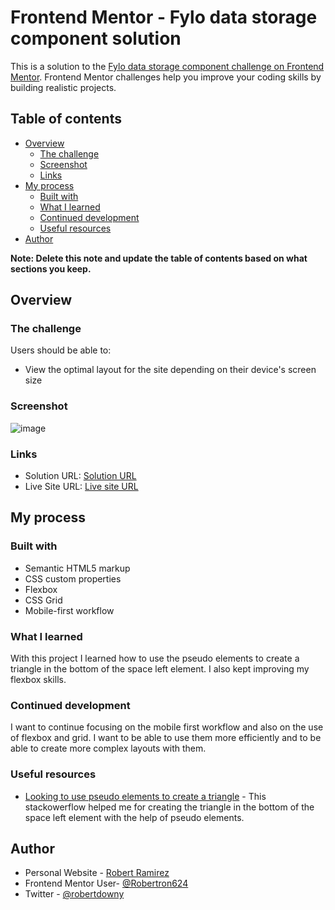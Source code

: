 # Frontend Mentor - Fylo data storage component solution

This is a solution to the [Fylo data storage component challenge on Frontend Mentor](https://www.frontendmentor.io/challenges/fylo-data-storage-component-1dZPRbV5n). Frontend Mentor challenges help you improve your coding skills by building realistic projects. 

## Table of contents

- [Overview](#overview)
  - [The challenge](#the-challenge)
  - [Screenshot](#screenshot)
  - [Links](#links)
- [My process](#my-process)
  - [Built with](#built-with)
  - [What I learned](#what-i-learned)
  - [Continued development](#continued-development)
  - [Useful resources](#useful-resources)
- [Author](#author)

**Note: Delete this note and update the table of contents based on what sections you keep.**

## Overview

### The challenge

Users should be able to:

- View the optimal layout for the site depending on their device's screen size

### Screenshot
![image](https://user-images.githubusercontent.com/72587880/234460869-17800d0e-a172-43c5-9c1a-cf7302a8cc2c.png)


### Links

- Solution URL: [Solution URL](https://github.com/Robertron624/fylo-data-storage-component)
- Live Site URL: [Live site URL](https://luxury-churros-477444.netlify.app/)
## My process

### Built with

- Semantic HTML5 markup
- CSS custom properties
- Flexbox
- CSS Grid
- Mobile-first workflow

### What I learned

With this project I learned how to use the pseudo elements to create a triangle in the bottom of the space left element. I also kept improving my flexbox skills.


### Continued development

I want to continue focusing on the mobile first workflow and also on the use of flexbox and grid. I want to be able to use them more efficiently and to be able to create more complex layouts with them.

### Useful resources

- [Looking to use pseudo elements to create a triangle](https://stackoverflow.com/questions/19010044/looking-to-use-pseudo-elements-to-create-a-triangle) - This stackowerflow helped me for creating the triangle in the bottom of the space left element with the help of pseudo elements.
## Author

- Personal Website - [Robert Ramirez](https://robert-ramirez.netlify.app)
- Frontend Mentor User- [@Robertron624](https://www.frontendmentor.io/profile/Robertron624)
- Twitter - [@robertdowny](https://www.twitter.com/robertdowny)
